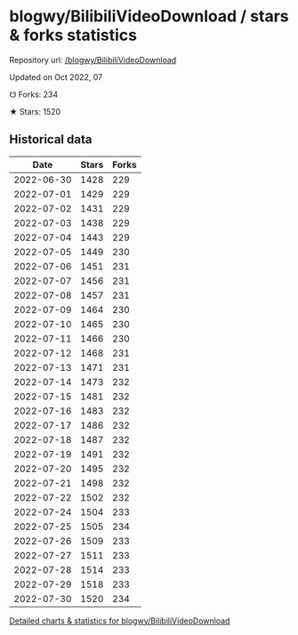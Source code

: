 # blogwy/BilibiliVideoDownload / stars & forks statistics

Repository url: [/blogwy/BilibiliVideoDownload](https://github.com/blogwy/BilibiliVideoDownload)

Updated on Oct 2022, 07

☋ Forks: 234

★ Stars: 1520

## Historical data
| Date | Stars | Forks |
|------|-------|-------|
| 2022-06-30 | 1428 | 229 | 
| 2022-07-01 | 1429 | 229 | 
| 2022-07-02 | 1431 | 229 | 
| 2022-07-03 | 1438 | 229 | 
| 2022-07-04 | 1443 | 229 | 
| 2022-07-05 | 1449 | 230 | 
| 2022-07-06 | 1451 | 231 | 
| 2022-07-07 | 1456 | 231 | 
| 2022-07-08 | 1457 | 231 | 
| 2022-07-09 | 1464 | 230 | 
| 2022-07-10 | 1465 | 230 | 
| 2022-07-11 | 1466 | 230 | 
| 2022-07-12 | 1468 | 231 | 
| 2022-07-13 | 1471 | 231 | 
| 2022-07-14 | 1473 | 232 | 
| 2022-07-15 | 1481 | 232 | 
| 2022-07-16 | 1483 | 232 | 
| 2022-07-17 | 1486 | 232 | 
| 2022-07-18 | 1487 | 232 | 
| 2022-07-19 | 1491 | 232 | 
| 2022-07-20 | 1495 | 232 | 
| 2022-07-21 | 1498 | 232 | 
| 2022-07-22 | 1502 | 232 | 
| 2022-07-24 | 1504 | 233 | 
| 2022-07-25 | 1505 | 234 | 
| 2022-07-26 | 1509 | 233 | 
| 2022-07-27 | 1511 | 233 | 
| 2022-07-28 | 1514 | 233 | 
| 2022-07-29 | 1518 | 233 | 
| 2022-07-30 | 1520 | 234 | 


[Detailed charts & statistics for blogwy/BilibiliVideoDownload](https://reviewgithub.com/rep/blogwy/BilibiliVideoDownload)
